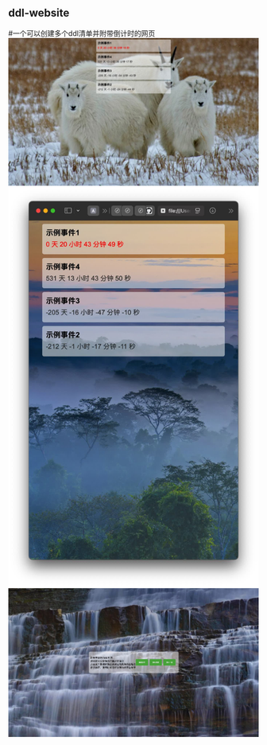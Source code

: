 ## ddl-website
#一个可以创建多个ddl清单并附带倒计时的网页
![网页展示](https://github.com/Mr-data20/ddl-website/blob/main/picture1.jpg)
![网页展示](https://github.com/Mr-data20/ddl-website/blob/main/picture2.jpg)
![网页展示](https://github.com/Mr-data20/ddl-website/blob/main/picture3.jpg)
